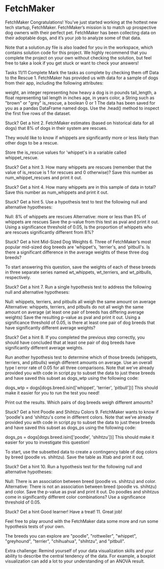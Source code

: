 # FetchMaker
FetchMaker
Congratulations! You’ve just started working at the hottest new tech startup, FetchMaker. FetchMaker’s mission is to match up prospective dog owners with their perfect pet. FetchMaker has been collecting data on their adoptable dogs, and it’s your job to analyze some of that data.

Note that a solution.py file is also loaded for you in the workspace, which contains solution code for this project. We highly recommend that you complete the project on your own without checking the solution, but feel free to take a look if you get stuck or want to check your answers!

Tasks
11/11 Complete
Mark the tasks as complete by checking them off
Data to the Rescue
1.
FetchMaker has provided us with data for a sample of dogs from their app, including the following attributes:

weight, an integer representing how heavy a dog is in pounds
tail_length, a float representing tail length in inches
age, in years
color, a String such as "brown" or "grey"
is_rescue, a boolean 0 or 1
The data has been saved for you as a pandas DataFrame named dogs. Use the .head() method to inspect the first five rows of the dataset.


Stuck? Get a hint
2.
FetchMaker estimates (based on historical data for all dogs) that 8% of dogs in their system are rescues.

They would like to know if whippets are significantly more or less likely than other dogs to be a rescue.

Store the is_rescue values for 'whippet's in a variable called whippet_rescue.


Stuck? Get a hint
3.
How many whippets are rescues (remember that the value of is_rescue is 1 for rescues and 0 otherwise)? Save this number as num_whippet_rescues and print it out.


Stuck? Get a hint
4.
How many whippets are in this sample of data in total? Save this number as num_whippets and print it out.


Stuck? Get a hint
5.
Use a hypothesis test to test the following null and alternative hypotheses:

Null: 8% of whippets are rescues
Alternative: more or less than 8% of whippets are rescues
Save the p-value from this test as pval and print it out. Using a significance threshold of 0.05, Is the proportion of whippets who are rescues significantly different from 8%?


Stuck? Get a hint
Mid-Sized Dog Weights
6.
Three of FetchMaker’s most popular mid-sized dog breeds are 'whippet's, 'terrier's, and 'pitbull's. Is there a significant difference in the average weights of these three dog breeds?

To start answering this question, save the weights of each of these breeds in three separate series named wt_whippets, wt_terriers, and wt_pitbulls, respectively.


Stuck? Get a hint
7.
Run a single hypothesis test to address the following null and alternative hypotheses:

Null: whippets, terriers, and pitbulls all weigh the same amount on average
Alternative: whippets, terriers, and pitbulls do not all weigh the same amount on average (at least one pair of breeds has differing average weights)
Save the resulting p-value as pval and print it out. Using a significance threshold of 0.05, is there at least one pair of dog breeds that have significantly different average weights?


Stuck? Get a hint
8.
If you completed the previous step correctly, you should have concluded that at least one pair of dog breeds have significantly different average weights.

Run another hypothesis test to determine which of those breeds (whippets, terriers, and pitbulls) weigh different amounts on average. Use an overall type I error rate of 0.05 for all three comparisons. Note that we’ve already provided you with code in script.py to subset the data to just these breeds and have saved this subset as dogs_wtp using the following code:

dogs_wtp = dogs[dogs.breed.isin(['whippet', 'terrier', 'pitbull'])]
This should make it easier for you to run the test you need!

Print out the results. Which pairs of dog breeds weigh different amounts?


Stuck? Get a hint
Poodle and Shihtzu Colors
9.
FetchMaker wants to know if 'poodle's and 'shihtzu's come in different colors. Note that we’ve already provided you with code in script.py to subset the data to just these breeds and have saved this subset as dogs_ps using the following code:

dogs_ps = dogs[dogs.breed.isin(['poodle', 'shihtzu'])]
This should make it easier for you to investigate this question!

To start, use the subsetted data to create a contingency table of dog colors by breed (poodle vs. shihtzu). Save the table as Xtab and print it out.


Stuck? Get a hint
10.
Run a hypothesis test for the following null and alternative hypotheses:

Null: There is an association between breed (poodle vs. shihtzu) and color.
Alternative: There is not an association between breed (poodle vs. shihtzu) and color.
Save the p-value as pval and print it out. Do poodles and shihtzus come in significantly different color combinations? Use a significance threshold of 0.05.


Stuck? Get a hint
Good learner! Have a treat!
11.
Great job!

Feel free to play around with the FetchMaker data some more and run some hypothesis tests of your own.

The breeds you can explore are "poodle", "rottweiler", "whippet", "greyhound", "terrier", "chihuahua", "shihtzu", and "pitbull".

Extra challenge: Remind yourself of your data visualization skills and your ability to describe the central tendency of the data. For example, a boxplot visualization can add a lot to your understanding of an ANOVA result.
